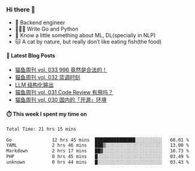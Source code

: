 ### Hi there 👋

- 🔧 Backend engineer
- 👨🏻‍💻 Write Go and Python
- 🔭 Know a little something about ML, DL(specially in NLP)
- 🐱 A cat by nature, but really don’t like eating fish(the food)

#### 📖 Latest Blog Posts
<!-- BLOG-POST-LIST:START -->
- [猫鱼周刊 vol. 033 996 竟然是合法的！](https://ameow.xyz/archives/weekly-033)
- [猫鱼周刊 vol. 032 蓝调时刻](https://ameow.xyz/archives/weekly-032)
- [LLM 结构化输出](https://ameow.xyz/archives/llm-structural-output)
- [猫鱼周刊 vol. 031 Code Review 有用吗？](https://ameow.xyz/archives/weekly-031)
- [猫鱼周刊 vol. 030 国内的「开源」环境](https://ameow.xyz/archives/weekly-030)
<!-- BLOG-POST-LIST:END -->

#### ⏱️ This week I spent my time on
<!--START_SECTION:waka-->

```txt
Total Time: 21 hrs 15 mins

Go               12 hrs 45 mins  ███████████████░░░░░░░░░░   60.01 %
YAML             2 hrs 46 mins   ███▒░░░░░░░░░░░░░░░░░░░░░   13.00 %
Markdown         2 hrs 17 mins   ██▓░░░░░░░░░░░░░░░░░░░░░░   10.73 %
PHP              0 hrs 45 mins   █░░░░░░░░░░░░░░░░░░░░░░░░   03.49 %
unknown          0 hrs 44 mins   █░░░░░░░░░░░░░░░░░░░░░░░░   03.43 %
```

<!--END_SECTION:waka-->

<!--
**LeslieLeung/LeslieLeung** is a ✨ _special_ ✨ repository because its `README.md` (this file) appears on your GitHub profile.

Here are some ideas to get you started:

- 🔭 I’m currently working on ...
- 🌱 I’m currently learning ...
- 👯 I’m looking to collaborate on ...
- 🤔 I’m looking for help with ...
- 💬 Ask me about ...
- 📫 How to reach me: ...
- 😄 Pronouns: ...
- ⚡ Fun fact: ...
-->
